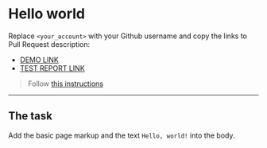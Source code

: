 # Hello world
Replace `<your_account>` with your Github username and copy the links to Pull Request description:
- [DEMO LINK](https://nazar-medushevskyi.github.io/layout_hello-world/)
- [TEST REPORT LINK](https://nazar-medushevskyi.github.io/layout_hello-world/report/html_report/)

> Follow [this instructions](https://mate-academy.github.io/layout_task-guideline/#how-to-solve-the-layout-tasks-on-github)
___

## The task 
Add the basic page markup and the text `Hello, world!` into the body.
